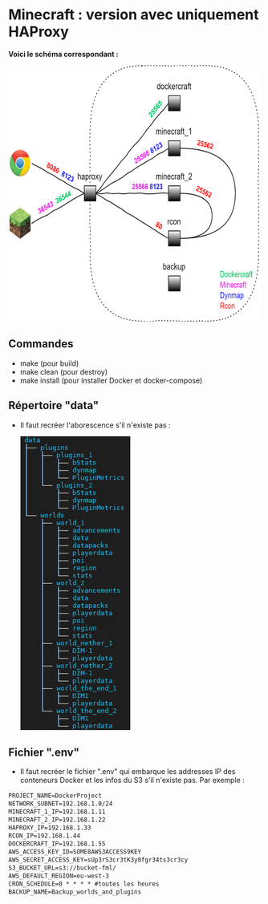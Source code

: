# Minecraft : version avec uniquement HAProxy
**Voici le schéma correspondant :**
<p align="center"> <img src="images/HAProxy.png" alt="" title="" width="652" height="511" /> </p>

## Commandes
- make (pour build)
- make clean (pour destroy)
- make install (pour installer Docker et docker-compose)

## Répertoire "data"
- Il faut recréer l'aborescence s'il n'existe pas :

  ![](images/Data_tree.png)

## Fichier ".env"
- Il faut recréer le fichier ".env" qui embarque les addresses IP des conteneurs Docker et les infos du S3 s'il n'existe pas. Par exemple :
```
PROJECT_NAME=DockerProject
NETWORK_SUBNET=192.168.1.0/24
MINECRAFT_1_IP=192.168.1.11
MINECRAFT_2_IP=192.168.1.22
HAPROXY_IP=192.168.1.33
RCON_IP=192.168.1.44
DOCKERCRAFT_IP=192.168.1.55
AWS_ACCESS_KEY_ID=SOME8AWS3ACCESS9KEY
AWS_SECRET_ACCESS_KEY=sUp3rS3cr3tK3y0fgr34ts3cr3cy
S3_BUCKET_URL=s3://bucket-fml/
AWS_DEFAULT_REGION=eu-west-3
CRON_SCHEDULE=0 * * * * #toutes les heures
BACKUP_NAME=Backup_worlds_and_plugins
```
